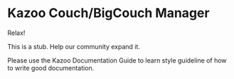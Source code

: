 # Kazoo Couch/BigCouch Manager

Relax!

This is a stub. Help our community expand it.

Please use the Kazoo Documentation Guide to learn style guideline of how to write good documentation.
